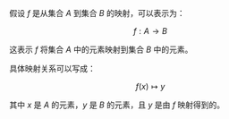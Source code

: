 假设 $f$ 是从集合 $A$ 到集合 $B$ 的映射，可以表示为：

$$
f: A \rightarrow B
$$

这表示 $f$ 将集合 $A$ 中的元素映射到集合 $B$ 中的元素。

具体映射关系可以写成：

$$
f(x) \mapsto y
$$

其中 $x$ 是 $A$ 的元素，$y$ 是 $B$ 的元素，且 $y$ 是由 $f$ 映射得到的。